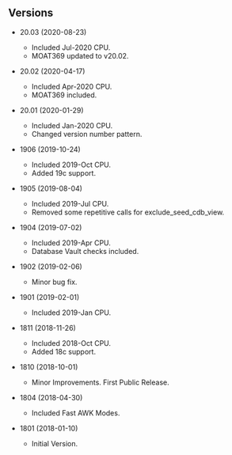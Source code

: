 ## Versions ##

* 20.03 (2020-08-23)
  - Included Jul-2020 CPU.
  - MOAT369 updated to v20.02.

* 20.02 (2020-04-17)
  - Included Apr-2020 CPU.
  - MOAT369 included.

* 20.01 (2020-01-29)
  - Included Jan-2020 CPU.
  - Changed version number pattern.

* 1906 (2019-10-24)
  - Included 2019-Oct CPU.
  - Added 19c support.

* 1905 (2019-08-04)
  - Included 2019-Jul CPU.
  - Removed some repetitive calls for exclude_seed_cdb_view.

* 1904 (2019-07-02)
  - Included 2019-Apr CPU.
  - Database Vault checks included.

* 1902 (2019-02-06)
  - Minor bug fix.

* 1901 (2019-02-01)
  - Included 2019-Jan CPU.

* 1811 (2018-11-26)
  - Included 2018-Oct CPU.
  - Added 18c support.

* 1810 (2018-10-01)
  - Minor Improvements. First Public Release.

* 1804 (2018-04-30)
  - Included Fast AWK Modes.

* 1801 (2018-01-10)
  - Initial Version.